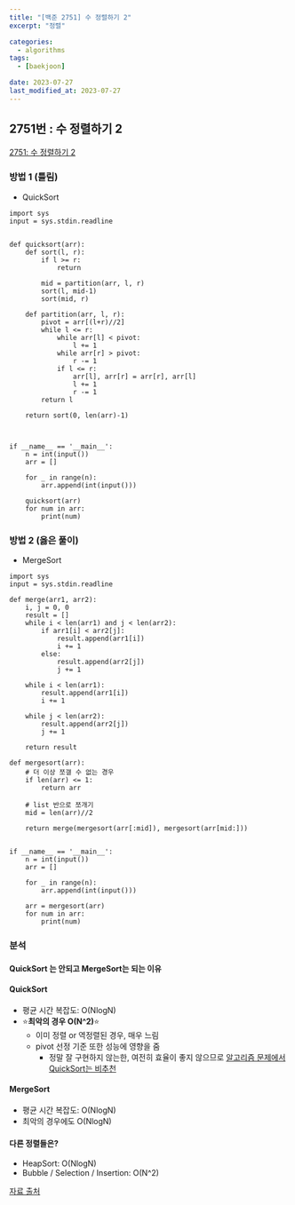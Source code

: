 ```yaml
---
title: "[백준 2751] 수 정렬하기 2"
excerpt: "정렬"

categories:
  - algorithms
tags:
  - [baekjoon]

date: 2023-07-27
last_modified_at: 2023-07-27
---
```


## 2751번 : 수 정렬하기 2

[2751: 수 정렬하기 2](https://www.acmicpc.net/problem/2751)

### 방법 1 (틀림)

- QuickSort

```
import sys
input = sys.stdin.readline


def quicksort(arr):
    def sort(l, r):
        if l >= r:
            return

        mid = partition(arr, l, r)
        sort(l, mid-1)
        sort(mid, r)

    def partition(arr, l, r):
        pivot = arr[(l+r)//2]
        while l <= r:
            while arr[l] < pivot:
                l += 1
            while arr[r] > pivot:
                r -= 1
            if l <= r:
                arr[l], arr[r] = arr[r], arr[l]
                l += 1
                r -= 1
        return l

    return sort(0, len(arr)-1)



if __name__ == '__main__':
    n = int(input())
    arr = []

    for _ in range(n):
        arr.append(int(input()))

    quicksort(arr)
    for num in arr:
        print(num)
```

### 방법 2 (옳은 풀이)

- MergeSort

```
import sys
input = sys.stdin.readline

def merge(arr1, arr2):
    i, j = 0, 0
    result = []
    while i < len(arr1) and j < len(arr2):
        if arr1[i] < arr2[j]:
            result.append(arr1[i])
            i += 1
        else:
            result.append(arr2[j])
            j += 1

    while i < len(arr1):
        result.append(arr1[i])
        i += 1

    while j < len(arr2):
        result.append(arr2[j])
        j += 1

    return result

def mergesort(arr):
    # 더 이상 쪼갤 수 없는 경우
    if len(arr) <= 1:
        return arr

    # list 반으로 쪼개기
    mid = len(arr)//2

    return merge(mergesort(arr[:mid]), mergesort(arr[mid:]))


if __name__ == '__main__':
    n = int(input())
    arr = []

    for _ in range(n):
        arr.append(int(input()))

    arr = mergesort(arr)
    for num in arr:
        print(num)
```

### 분석

#### QuickSort 는 안되고 MergeSort는 되는 이유

#### QuickSort

- 평균 시간 복잡도: O(NlogN)
- ⭐**최악의 경우 O(N^2)**⭐
  - 이미 정렬 or 역정렬된 경우, 매우 느림
  - pivot 선정 기준 또한 성능에 영향을 줌
    - 정말 잘 구현하지 않는한, 여전히 효율이 좋지 않으므로 <u>알고리즘 문제에서 QuickSort는 비추천</u>

#### MergeSort

- 평균 시간 복잡도: O(NlogN)
- 최악의 경우에도 O(NlogN)

#### 다른 정렬들은?

- HeapSort: O(NlogN)
- Bubble / Selection / Insertion: O(N^2)

[자료 출처](https://www.acmicpc.net/board/view/31887)
